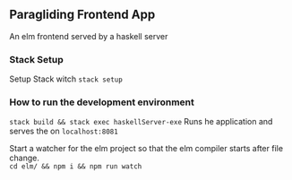 
## Paragliding Frontend App
An elm frontend served by a haskell server		

### Stack Setup
Setup Stack witch `stack setup`

### How to run the development environment		
`stack build && stack exec haskellServer-exe` Runs he application and serves the on `localhost:8081`		
		
Start a watcher for the elm project so that the elm compiler starts after file change.  		
`cd elm/ && npm i && npm run watch`